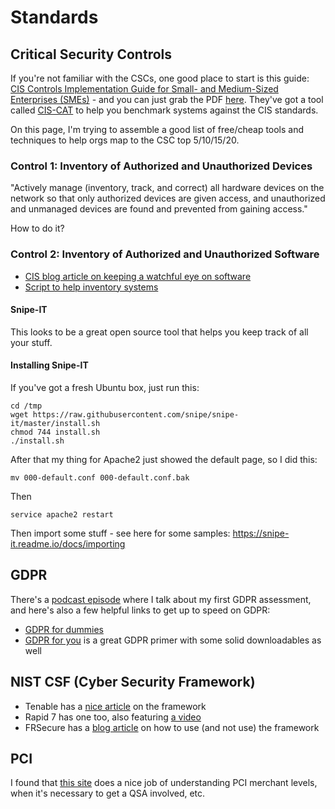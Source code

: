 # Standards

Critical Security Controls
--------
If you're not familiar with the CSCs, one good place to start is this guide: [CIS Controls Implementation Guide for Small- and Medium-Sized Enterprises (SMEs)](https://www.cisecurity.org/white-papers/cis-controls-sme-guide/) - and you can just grab the PDF [here](https://www.cisecurity.org/wp-content/uploads/2017/09/CIS-Controls-Guide-for-SMEs.pdf).  They've got a tool called [CIS-CAT](https://learn.cisecurity.org/cis-cat-landing-page) to help you benchmark systems against the CIS standards.

On this page, I'm trying to assemble a good list of free/cheap tools and techniques to help orgs map to the CSC top 5/10/15/20.

### Control 1: Inventory of Authorized and Unauthorized Devices

"Actively manage (inventory, track, and correct) all hardware devices on the network so that only authorized devices are given access, and unauthorized and unmanaged devices are found and prevented from gaining access."

How to do it?

### Control 2: Inventory of Authorized and Unauthorized Software

* [CIS blog article on keeping a watchful eye on software](https://www.cisecurity.org/keeping-a-watchful-eye-on-software/?utm_campaign=Controls&utm_source=hs_email&utm_medium=email&utm_content=58833125&_hsenc=p2ANqtz-9gG2ml8z1d7HhLt1Zhb6pGRdx82H3TgaUGzOBsJS9q4DLjiKkAloj5VPLMbI65b1ZMwbU24MSpwO9srPJ-6ZcZNL-ryQ&_hsmi=58833125)
* [Script to help inventory systems](https://github.com/CIS-CERT/CIS-ESP)

#### Snipe-IT
This looks to be a great open source tool that helps you keep track of all your stuff.

#### Installing Snipe-IT
If you've got a fresh Ubuntu box, just run this:

````
cd /tmp
wget https://raw.githubusercontent.com/snipe/snipe-it/master/install.sh
chmod 744 install.sh
./install.sh
````

After that my thing for Apache2 just showed the default page, so I did this:

`mv 000-default.conf 000-default.conf.bak`

Then

`service apache2 restart`

Then import some stuff - see here for some samples: https://snipe-it.readme.io/docs/importing

GDPR
-------
There's a [podcast episode](https://7ms.us/7ms-294-gdpr-me-asap/) where I talk about my first GDPR assessment, and here's also a few helpful links to get up to speed on GDPR:

* [GDPR for dummies](http://www.dummies.com/education/politics-government/general-data-protections-regulation-gdpr/)
* [GDPR for you](https://7ms.us/7ms-294-gdpr-me-asap/) is a great GDPR primer with some solid downloadables as well


NIST CSF (Cyber Security Framework)
--------
* Tenable has a [nice article](https://www.tenable.com/blog/understanding-nist-s-cybersecurity-framework) on the framework
* Rapid 7 has one too, also featuring [a video](https://www.rapid7.com/resources/nist-cybersecurity-framework-explained/)
* FRSecure has a [blog article](https://frsecure.com/blog/how-to-use-and-not-use-the-nist-csf/) on how to use (and not use) the framework

PCI
-------
I found that [this site](http://blog.securitymetrics.com/2016/10/how-do-merchant-levels-determine-pci.html) does a nice job of understanding PCI merchant levels, when it's necessary to get a QSA involved, etc.
